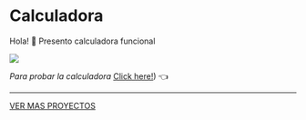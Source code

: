 # Calculadora

Hola! 👋 Presento calculadora funcional

<img src="([![calculadora.png](https://i.postimg.cc/4dRHqqth/calculadora.png)](https://postimg.cc/nsTLQd3H))">

*Para probar la calculadora* [Click here!](https://relieved-peace.surge.sh/)) 👈

***
[VER MAS PROYECTOS](https://github.com/IsabelTT?tab=repositories)


